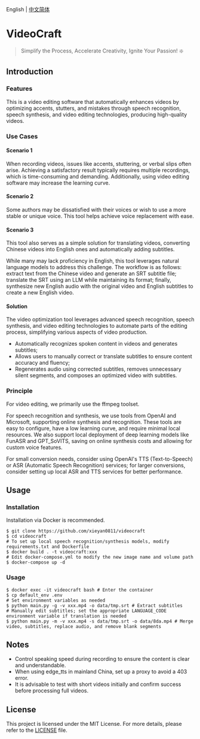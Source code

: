 English | [中文简体](./README_cn.md)

# VideoCraft

> Simplify the Process, Accelerate Creativity, Ignite Your Passion! ❇️

## Introduction

### Features

This is a video editing software that automatically enhances videos by optimizing accents, stutters, and mistakes through speech recognition, speech synthesis, and video editing technologies, producing high-quality videos.

### Use Cases

#### Scenario 1

When recording videos, issues like accents, stuttering, or verbal slips often arise. Achieving a satisfactory result typically requires multiple recordings, which is time-consuming and demanding. Additionally, using video editing software may increase the learning curve.

#### Scenario 2

Some authors may be dissatisfied with their voices or wish to use a more stable or unique voice. This tool helps achieve voice replacement with ease.

#### Scenario 3

This tool also serves as a simple solution for translating videos, converting Chinese videos into English ones and automatically adding subtitles.

While many may lack proficiency in English, this tool leverages natural language models to address this challenge. The workflow is as follows: extract text from the Chinese video and generate an SRT subtitle file; translate the SRT using an LLM while maintaining its format; finally, synthesize new English audio with the original video and English subtitles to create a new English video.

#### Solution

The video optimization tool leverages advanced speech recognition, speech synthesis, and video editing technologies to automate parts of the editing process, simplifying various aspects of video production.

* Automatically recognizes spoken content in videos and generates subtitles;
* Allows users to manually correct or translate subtitles to ensure content accuracy and fluency;
* Regenerates audio using corrected subtitles, removes unnecessary silent segments, and composes an optimized video with subtitles.

### Principle

For video editing, we primarily use the ffmpeg toolset.

For speech recognition and synthesis, we use tools from OpenAI and Microsoft, supporting online synthesis and recognition. These tools are easy to configure, have a low learning curve, and require minimal local resources. We also support local deployment of deep learning models like FunASR and GPT_SoVITS, saving on online synthesis costs and allowing for custom voice features.

For small conversion needs, consider using OpenAI's TTS (Text-to-Speech) or ASR (Automatic Speech Recognition) services; for larger conversions, consider setting up local ASR and TTS services for better performance.

## Usage

### Installation

Installation via Docker is recommended.

```shell
$ git clone https://github.com/xieyan0811/videocraft
$ cd videocraft
# To set up local speech recognition/synthesis models, modify requirements.txt and Dockerfile
$ docker build . -t videocraft:xxx 
# Edit docker-compose.yml to modify the new image name and volume path
$ docker-compose up -d
```

### Usage

``` shell
$ docker exec -it videocraft bash # Enter the container
$ cp default_env .env
# Set environment variables as needed
$ python main.py -g -v xxx.mp4 -o data/tmp.srt # Extract subtitles
# Manually edit subtitles; set the appropriate LANGUAGE_CODE environment variable if translation is needed
$ python main.py -m -v xxx.mp4 -s data/tmp.srt -o data/8da.mp4 # Merge video, subtitles, replace audio, and remove blank segments
```

## Notes

* Control speaking speed during recording to ensure the content is clear and understandable.
* When using edge_tts in mainland China, set up a proxy to avoid a 403 error.
* It is advisable to test with short videos initially and confirm success before processing full videos.

## License

This project is licensed under the MIT License. For more details, please refer to the [LICENSE](./LICENSE) file.

